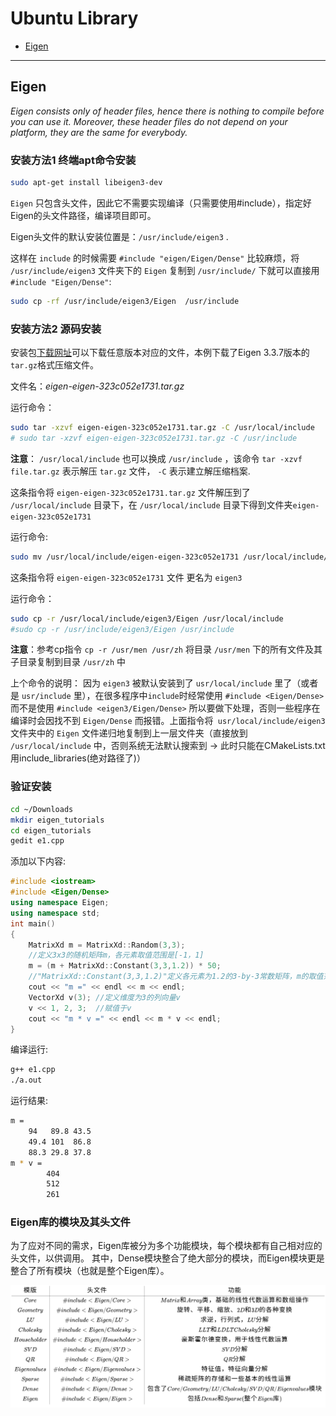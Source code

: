 # Ubuntu Library

- [Eigen](d#eigen)

---
## Eigen

*Eigen consists only of header files, hence there is nothing to compile before you can use it. Moreover, these header files do not depend on your platform, they are the same for everybody.*

### 安装方法1 终端apt命令安装   
```bash
sudo apt-get install libeigen3-dev
```
`Eigen` 只包含头文件，因此它不需要实现编译（只需要使用#include），指定好Eigen的头文件路径，编译项目即可。    

Eigen头文件的默认安装位置是：`/usr/include/eigen3` .    

这样在 `include` 的时候需要 `#include "eigen/Eigen/Dense"` 比较麻烦，将 `/usr/include/eigen3` 文件夹下的 `Eigen` 复制到 `/usr/include/` 下就可以直接用 `#include "Eigen/Dense"`:    
```bash
sudo cp -rf /usr/include/eigen3/Eigen  /usr/include
```

### 安装方法2 源码安装
安装包[下载网址](http://eigen.tuxfamily.org/index.php?title=Main_Page)可以下载任意版本对应的文件，本例下载了Eigen 3.3.7版本的`tar.gz`格式压缩文件。

文件名：*eigen-eigen-323c052e1731.tar.gz*

运行命令：
```bash
sudo tar -xzvf eigen-eigen-323c052e1731.tar.gz -C /usr/local/include
# sudo tar -xzvf eigen-eigen-323c052e1731.tar.gz -C /usr/include
```
**注意**： `/usr/local/include` 也可以换成 `/usr/include` ，该命令 `tar -xzvf file.tar.gz` 表示解压 `tar.gz` 文件， `-C` 表示建立解压缩档案.    

这条指令将 `eigen-eigen-323c052e1731.tar.gz` 文件解压到了 `/usr/local/include` 目录下，在 `/usr/local/include` 目录下得到文件夹`eigen-eigen-323c052e1731`    

运行命令:    
```bash
sudo mv /usr/local/include/eigen-eigen-323c052e1731 /usr/local/include/eigen3
```
这条指令将 `eigen-eigen-323c052e1731` 文件 更名为 `eigen3`

运行命令：    
```bash
sudo cp -r /usr/local/include/eigen3/Eigen /usr/local/include
#sudo cp -r /usr/include/eigen3/Eigen /usr/include
```
**注意**：参考cp指令 `cp -r /usr/men /usr/zh` 将目录 `/usr/men` 下的所有文件及其子目录复制到目录 `/usr/zh` 中

上个命令的说明：
因为 `eigen3` 被默认安装到了 `usr/local/include` 里了（或者是 `usr/include` 里），在很多程序中`include`时经常使用 `#include <Eigen/Dense>` 而不是使用 `#include <eigen3/Eigen/Dense>` 所以要做下处理，否则一些程序在编译时会因找不到 `Eigen/Dense` 而报错。上面指令将` usr/local/include/eigen3` 文件夹中的 `Eigen` 文件递归地复制到上一层文件夹（直接放到 `/usr/local/include` 中，否则系统无法默认搜索到 -> 此时只能在CMakeLists.txt用include_libraries(绝对路径了)）

### 验证安装
```bash
cd ~/Downloads
mkdir eigen_tutorials
cd eigen_tutorials
gedit e1.cpp
```
添加以下内容:    
```cpp
#include <iostream>
#include <Eigen/Dense>
using namespace Eigen;
using namespace std;
int main()
{
    MatrixXd m = MatrixXd::Random(3,3);
    //定义3x3的随机矩阵m，各元素取值范围是[-1，1]
    m = (m + MatrixXd::Constant(3,3,1.2)) * 50;
    //"MatrixXd::Constant(3,3,1.2)"定义各元素为1.2的3-by-3常数矩阵，m的取值范围变为[10，110]
    cout << "m =" << endl << m << endl;
    VectorXd v(3); //定义维度为3的列向量v
    v << 1, 2, 3;  //赋值于v
    cout << "m * v =" << endl << m * v << endl;
}
```
编译运行:    
```bash
g++ e1.cpp
./a.out
```
运行结果:    
```bash
m =
    94   89.8 43.5
    49.4 101  86.8
    88.3 29.8 37.8
m * v =
        404
        512
        261
```


### Eigen库的模块及其头文件
为了应对不同的需求，Eigen库被分为多个功能模块，每个模块都有自己相对应的头文件，以供调用。 其中，Dense模块整合了绝大部分的模块，而Eigen模块更是整合了所有模块（也就是整个Eigen库）。

![eigen](../img/eigen.svg)     

